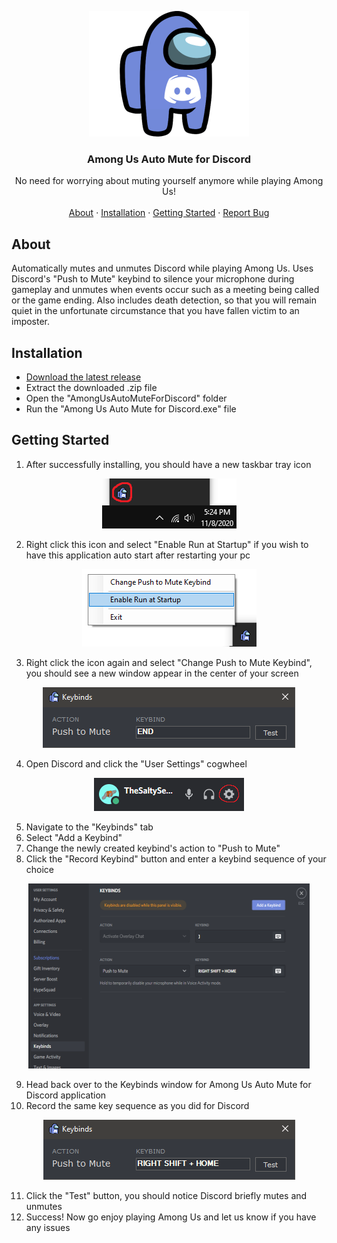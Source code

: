 <p align="center">
  <img src="https://github.com/drivernf/README_Markdown/blob/main/among_us_discord_icon.png" alt="Among Us Auto Mute logo" width="256" height="201">
</p>

<h3 align="center">Among Us Auto Mute for Discord</h3>

<p align="center">
  No need for worrying about muting yourself anymore while playing Among Us!
  <br>
  <br>
  <a href="https://github.com/drivernf/Among-Us-Auto-Mute-for-Discord#about">About</a>
  ·
  <a href="https://github.com/drivernf/Among-Us-Auto-Mute-for-Discord#installation">Installation</a>
  ·
  <a href="https://github.com/drivernf/Among-Us-Auto-Mute-for-Discord#getting-started">Getting Started</a>
  ·
  <a href="https://blog.getbootstrap.com/">Report Bug</a>
</p>

## About

Automatically mutes and unmutes Discord while playing Among Us. Uses Discord's "Push to Mute" keybind to silence your microphone during gameplay and unmutes when events occur such as a meeting being called or the game ending. Also includes death detection, so that you will remain quiet in the unfortunate circumstance that you have fallen victim to an imposter.


## Installation

- [Download the latest release](https://github.com/drivernf/Among-Us-Auto-Mute-for-Discord/releases/download/0.1.2/AmongUsAutoMuteForDiscord.zip)
- Extract the downloaded .zip file
- Open the "AmongUsAutoMuteForDiscord" folder
- Run the "Among Us Auto Mute for Discord.exe" file


## Getting Started

1. After successfully installing, you should have a new taskbar tray icon
<p align="center">
  <img src="https://github.com/drivernf/README_Markdown/blob/main/among_us_discord_taskbar.png" width="215" height="80">
</p>

2. Right click this icon and select "Enable Run at Startup" if you wish to have this application auto start after restarting your pc
<p align="center">
  <img src="https://github.com/drivernf/README_Markdown/blob/main/among_us_discord_run_at_startup.png" width="279" height="124">
</p>

3. Right click the icon again and select "Change Push to Mute Keybind", you should see a new window appear in the center of your screen
<p align="center">
  <img src="https://github.com/drivernf/README_Markdown/blob/main/among_us_discord_change_keybind.png" width="404" height="97">
</p>

4. Open Discord and click the "User Settings" cogwheel
<p align="center">
  <img src="https://github.com/drivernf/README_Markdown/blob/main/among_us_discord_discord_settings.png" width="240" height="53">
</p>

5. Navigate to the "Keybinds" tab
6. Select "Add a Keybind"
7. Change the newly created keybind's action to "Push to Mute"
8. Click the "Record Keybind" button and enter a keybind sequence of your choice
<p align="center">
  <img src="https://github.com/drivernf/README_Markdown/blob/main/among_us_discord_discord_keybinds.png" width="450" height="296">
</p>

9. Head back over to the Keybinds window for Among Us Auto Mute for Discord application
10. Record the same key sequence as you did for Discord
<p align="center">
  <img src="https://github.com/drivernf/README_Markdown/blob/main/among_us_discord_change_keybind_new.png" width="403" height="96">
</p>

11. Click the "Test" button, you should notice Discord briefly mutes and unmutes
12. Success! Now go enjoy playing Among Us and let us know if you have any issues